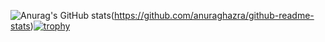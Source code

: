 ![Anurag's GitHub stats](https://github-readme-stats.vercel.app/api?username=kevin-Abbring&show_icons=true&theme=radical)(https://github.com/anuraghazra/github-readme-stats)[![trophy](https://github-profile-trophy.vercel.app/?username=kevin-Abbring&theme=onedark)](https://github.com/ryo-ma/github-profile-trophy)

<!--
**kevin-Abbring/kevin-Abbring** is a ✨ _special_ ✨ repository because its `README.md` (this file) appears on your GitHub profile.

Here are some ideas to get you started:

- 🔭 I’m currently working on ...
- 🌱 I’m currently learning ...
- 👯 I’m looking to collaborate on ...
- 🤔 I’m looking for help with ...
- 💬 Ask me about ...
- 📫 How to reach me: ...
- 😄 Pronouns: ...
- ⚡ Fun fact: ...
-->
